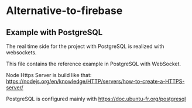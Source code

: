 # Alternative-to-firebase
## Example with PostgreSQL

The real time side for the project with PostgreSQL is realized with websockets.

This file contains the reference example in PostgreSQL with WebSocket.

Node Https Server is build like that: https://nodejs.org/en/knowledge/HTTP/servers/how-to-create-a-HTTPS-server/

PostgreSQL is configured mainly with https://doc.ubuntu-fr.org/postgresql